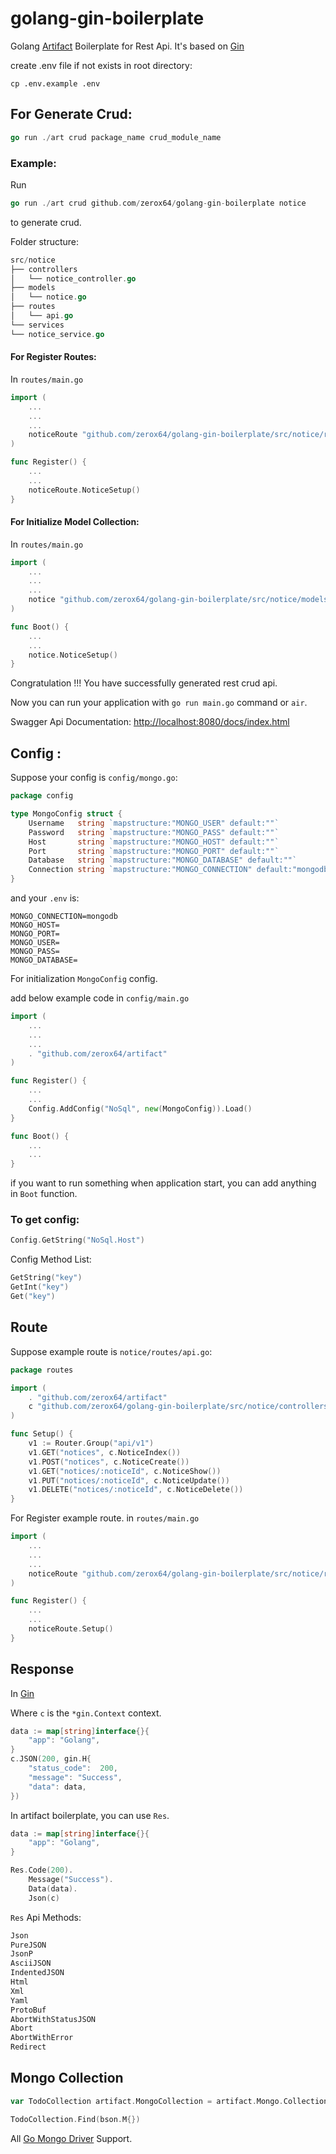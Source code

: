 # golang-gin-boilerplate
Golang [Artifact](https://github.com/zerox64/artifact) Boilerplate for Rest Api. It's based on [Gin](https://github.com/gin-gonic/gin)

create .env file if not exists in root directory:
```shell
cp .env.example .env
```
## For Generate Crud: 
```go
go run ./art crud package_name crud_module_name
```

### Example: 

Run 
```go 
go run ./art crud github.com/zerox64/golang-gin-boilerplate notice
``` 
to generate crud.

Folder structure: 
```go
src/notice
├── controllers
│   └── notice_controller.go
├── models
│   └── notice.go
├── routes
│   └── api.go
└── services
└── notice_service.go
```

#### For Register Routes:

In `routes/main.go`
```go
import (
    ...	
    ...
    ...
    noticeRoute "github.com/zerox64/golang-gin-boilerplate/src/notice/routes"
)

```
```go
func Register() {
    ...
    ...
    noticeRoute.NoticeSetup()
}
```
#### For Initialize Model Collection:

In `routes/main.go`
```go
import (
    ...	
    ...
    ...
    notice "github.com/zerox64/golang-gin-boilerplate/src/notice/models"
)

```
```go
func Boot() {
    ...
    ...
    notice.NoticeSetup()
}
```

Congratulation !!! You have successfully generated rest crud api. 

Now you can run your application with `go run main.go` command or `air`.

Swagger Api Documentation: [http://localhost:8080/docs/index.html](http://localhost:8080/docs/index.html)

## Config :

Suppose your config is `config/mongo.go`:
```go
package config

type MongoConfig struct {
	Username   string `mapstructure:"MONGO_USER" default:""`
	Password   string `mapstructure:"MONGO_PASS" default:""`
	Host       string `mapstructure:"MONGO_HOST" default:""`
	Port       string `mapstructure:"MONGO_PORT" default:""`
	Database   string `mapstructure:"MONGO_DATABASE" default:""`
	Connection string `mapstructure:"MONGO_CONNECTION" default:"mongodb"`
}
```
and your `.env` is:
```dotenv
MONGO_CONNECTION=mongodb
MONGO_HOST=
MONGO_PORT=
MONGO_USER=
MONGO_PASS=
MONGO_DATABASE=
```

For initialization `MongoConfig` config. 

add below example code in `config/main.go`
```go
import (
    ...	
    ...
    ...
    . "github.com/zerox64/artifact"
)

```
```go
func Register() {
    ...
    ...
    Config.AddConfig("NoSql", new(MongoConfig)).Load()
}

func Boot() {
    ...
    ...
}
```

if you want to run something when application start, you can add anything in `Boot` function.

### To get config:
```go
Config.GetString("NoSql.Host")
```

Config Method List:
```go
GetString("key")
GetInt("key")
Get("key")
```

## Route

Suppose example route is `notice/routes/api.go`:
```go
package routes

import (
	. "github.com/zerox64/artifact"
	c "github.com/zerox64/golang-gin-boilerplate/src/notice/controllers"
)

func Setup() {
    v1 := Router.Group("api/v1")
    v1.GET("notices", c.NoticeIndex())
    v1.POST("notices", c.NoticeCreate())
    v1.GET("notices/:noticeId", c.NoticeShow())
    v1.PUT("notices/:noticeId", c.NoticeUpdate())
    v1.DELETE("notices/:noticeId", c.NoticeDelete())
}
```

For Register example route. in `routes/main.go`

```go
import (
    ...	
    ...
    ...
    noticeRoute "github.com/zerox64/golang-gin-boilerplate/src/notice/routes"
)

```
```go
func Register() {
    ...
    ...
    noticeRoute.Setup()
}
```

## Response
In [Gin](https://github.com/gin-gonic/gin)

Where `c` is the `*gin.Context` context.

```go
data := map[string]interface{}{
    "app": "Golang",
}
c.JSON(200, gin.H{
    "status_code":  200,
    "message": "Success",
    "data": data,
})
```
In artifact boilerplate, you can use `Res`.
```go
data := map[string]interface{}{
    "app": "Golang",
}

Res.Code(200).
    Message("Success").
    Data(data).
	Json(c)
```


`Res` Api Methods:
```go
Json
PureJSON
JsonP
AsciiJSON
IndentedJSON
Html
Xml
Yaml
ProtoBuf
AbortWithStatusJSON
Abort
AbortWithError
Redirect
```

## Mongo Collection

```go
var TodoCollection artifact.MongoCollection = artifact.Mongo.Collection("todos")

TodoCollection.Find(bson.M{})
```

All [Go Mongo Driver](https://docs.mongodb.com/drivers/go/current/) Support.
